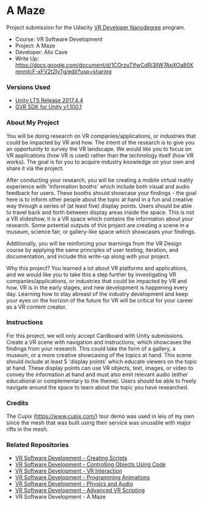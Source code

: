 # A Maze
Project submission for the Udacity [VR Developer Nanodegree](http://udacity.com/vr) program.

- Course: VR Software Development
- Project: A Maze
- Developer: Alix Cave
- Write Up: https://docs.google.com/document/d/1COrzuTIfwCdRi3llW7ApXOa80XmnmIcF-xFV2t2lyTg/edit?usp=sharing

### Versions Used
- [Unity LTS Release 2017.4.4](https://unity3d.com/unity/qa/lts-releases?version=2017.4)
- [GVR SDK for Unity v1.100.1](https://github.com/googlevr/gvr-unity-sdk/releases/tag/v1.100.1)


### About My Project
You will be doing research on VR companies/applications, or industries that could be impacted by VR and how. The intent of the research is to give you an opportunity to survey the VR landscape. We would like you to focus on VR applications (how VR is used) rather than the technology itself (how VR works). The goal is for you to acquire industry knowledge on your own and share it via the project.

After conducting your research, you will be creating a mobile virtual reality experience with 'information booths' which include both visual and audio feedback for users. These booths should showcase your findings - the goal here is to inform other people about the topic at hand in a fun and creative way through a series of (at least five) display points. Users should be able to travel back and forth between display areas inside the space. This is not a VR slideshow, it is a VR space which contains the information about your research. Some potential outputs of this project are creating a scene in a museum, science fair, or gallery-like space which showcases your findings.

Additionally, you will be reinforcing your learnings from the VR Design course by applying the same principles of user testing, iteration, and documentation, and include this write-up along with your project.

Why this project?
You learned a lot about VR platforms and applications, and we would like you to take this a step further by investigating VR companies/applications, or industries that could be impacted by VR and how. VR is in the early stages, and new development is happening every day. Learning how to stay abreast of the industry development and keep your eyes on the horizon of the future for VR will be critical for your career as a VR content creator.

### Instructions
For this project, we will only accept Cardboard with Unity submissions. Create a VR scene with navigation and instructions, which showcases the findings from your research. This could take the form of a gallery, a museum, or a more creative showcasing of the topics at hand. This scene should include at least 5 'display points' which educate viewers on the topic at hand. These display points can use VR objects, text, images, or video to convey the information at hand and must also emit relevant audio (either educational or complementary to the theme). Users should be able to freely navigate around the space to learn about the topic you have researched.

### Credits
The Cupix (https://www.cupix.com/) tour demo was used in leiu of my own since the mesh that was built using their service was unusable with major rifts in the mesh.

### Related Repositories
- [VR Software Development - Creating Scripts](https://github.com/udacity/VR-Software-Development_Creating-Scripts/releases)
- [VR Software Development - Controlling Objects Using Code](https://github.com/udacity/VR-Software-Development_Controlling-Objects-Using-Code/releases)
- [VR Software Development - VR Interaction](https://github.com/udacity/VR-Software-Development_VR-Interaction/releases)
- [VR Software Development - Programming Animations](https://github.com/udacity/VR-Software-Development_Programming-Animations/releases)
- [VR Software Development - Physics and Audio](https://github.com/udacity/VR-Software-Development_Physics-and-Audio/releases)
- [VR Software Development - Advanced VR Scripting](https://github.com/udacity/VR-Software-Development_Advanced-VR-Scripting/releases)
- VR Software Development - A Maze
